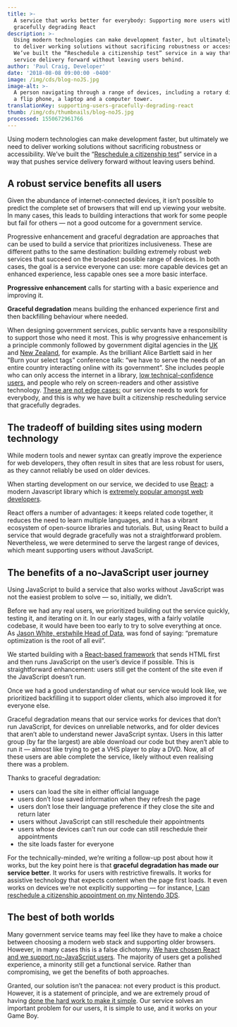 ```yaml
---
title: >-
  A service that works better for everybody: Supporting more users with
  gracefully degrading React
description: >-
  Using modern technologies can make development faster, but ultimately we need
  to deliver working solutions without sacrificing robustness or accessibility.
  We’ve built the “Reschedule a citizenship test” service in a way that pushes
  service delivery forward without leaving users behind.
author: 'Paul Craig, Developer'
date: '2018-08-08 09:00:00 -0400'
image: /img/cds/blog-noJS.jpg
image-alt: >-
  A person navigating through a range of devices, including a rotary dial phone,
  a flip phone, a laptop and a computer tower.
translationKey: supporting-users-gracefully-degrading-react
thumb: /img/cds/thumbnails/blog-noJS.jpg
processed: 1550672961766
---
```


Using modern technologies can make development faster, but ultimately we need to deliver working solutions without sacrificing robustness or accessibility. We’ve built the “[Reschedule a citizenship test](https://vancouver.rescheduler-dev.cds-snc.ca/)” service in a way that pushes service delivery forward without leaving users behind.

## A robust service benefits all users

Given the abundance of internet-connected devices, it isn’t possible to predict the complete set of browsers that will end up viewing your website. In many cases, this leads to building interactions that work for some people but fail for others — not a good outcome for a government service.

Progressive enhancement and graceful degradation are approaches that can be used to build a service that prioritizes inclusiveness. These are different paths to the same destination: building extremely robust web services that succeed on the broadest possible range of devices. In both cases, the goal is a service everyone can use: more capable devices get an enhanced experience, less capable ones see a more basic interface.

**Progressive enhancement** calls for starting with a basic experience and improving it.

**Graceful degradation** means building the enhanced experience first and then backfilling behaviour where needed.

When designing government services, public servants have a responsibility to support those who need it most. This is why progressive enhancement is a principle commonly followed by government digital agencies in the [UK](https://www.gov.uk/service-manual/technology/using-progressive-enhancement) and [New Zealand](https://www.digital.govt.nz/standards-and-guidance/design-and-ux/browser-and-device-testing/), for example. As the brilliant Alice Bartlett said in her "Burn your select tags” conference talk: “we have to serve the needs of an entire country interacting online with its government”. She includes people who can only access the internet in a library, [low technical-confidence users](https://www.youtube.com/watch?v=CUkMCQR4TpY&feature=youtu.be&t=523), and people who rely on screen-readers and other assistive technology. [These are not edge cases:](https://twitter.com/kyliehavelock/status/1023932609561341952) our service needs to work for everybody, and this is why we have built a citizenship rescheduling service that gracefully degrades.

## The tradeoff of building sites using modern technology

While modern tools and newer syntax can greatly improve the experience for web developers, they often result in sites that are less robust for users, as they cannot reliably be used on older devices.

When starting development on our service, we decided to use [React](https://reactjs.org/): a modern Javascript library which is [extremely popular amongst web developers](https://insights.stackoverflow.com/survey/2018/#technology-most-loved-dreaded-and-wanted-frameworks-libraries-and-tools).

React offers a number of advantages: it keeps related code together, it reduces the need to learn multiple languages, and it has a vibrant ecosystem of open-source libraries and tutorials. But, using React to build a service that would degrade gracefully was not a straightforward problem. Nevertheless, we were determined to serve the largest range of devices, which meant supporting users without JavaScript. 

## The benefits of a no-JavaScript user journey

Using JavaScript to build a service that also works without JavaScript was not the easiest problem to solve — so, initially, we didn’t.

Before we had any real users, we prioritized building out the service quickly, testing it, and iterating on it. In our early stages, with a fairly volatile codebase, it would have been too early to try to solve everything at once. As [Jason White, erstwhile Head of Data](https://github.com/cds-snc/digital-canada-ca/commit/cd835e4c730bf247a5a85b323c63b9d5defb378d#diff-cae0f3940920ef2bda0b377bf60f9650L20-L27), was fond of saying: “premature optimization is the root of all evil”.

We started building with a [React-based framework](https://github.com/jaredpalmer/after.js/blob/master/README.md) that sends HTML first and then runs JavaScript on the user’s device if possible. This is straightforward enhancement: users still get the content of the site even if the JavaScript doesn’t run.

Once we had a good understanding of what our service would look like, we prioritized backfilling it to support older clients, which also improved it for everyone else.

Graceful degradation means that our service works for devices that don’t run JavaScript, for devices on unreliable networks, and for older devices that aren’t able to understand newer JavaScript syntax. Users in this latter group (by far the largest) are able download our code but they aren’t able to run it — almost like trying to get a VHS player to play a DVD. Now, all of these users are able complete the service, likely without even realising there was a problem.

Thanks to graceful degradation:
* users can load the site in either official language
* users don’t lose saved information when they refresh the page
* users don’t lose their language preference if they close the site and return later
* users without JavaScript can still reschedule their appointments
* users whose devices can’t run our code can still reschedule their appointments
* the site loads faster for everyone

For the technically-minded, we’re writing a follow-up post about how it works, but the key point here is that **graceful degradation has made our service better**. It works for users with restrictive firewalls. It works for assistive technology that expects content when the page first loads. It even works on devices we’re not explicitly supporting — for instance, [I can reschedule a citizenship appointment on my Nintendo 3DS](https://twitter.com/HillaryLorimer/status/1019322192440451073).

## The best of both worlds

Many government service teams may feel like they have to make a choice between choosing a modern web stack and supporting older browsers. However, in many cases this is a false dichotomy. [We have chosen React and we support no-JavaScript users](https://twitter.com/CDS_GC/status/1022142454634438661). The majority of users get a polished experience, a minority still get a functional service. Rather than compromising, we get the benefits of both approaches.

Granted, our solution isn’t the panacea: not every product is this product. However, it is a statement of principle, and we are extremely proud of having [done the hard work to make it simple](https://www.gov.uk/guidance/government-design-principles#do-the-hard-work-to-make-it-simple). Our service solves an important problem for our users, it is simple to use, and it works on your Game Boy.

